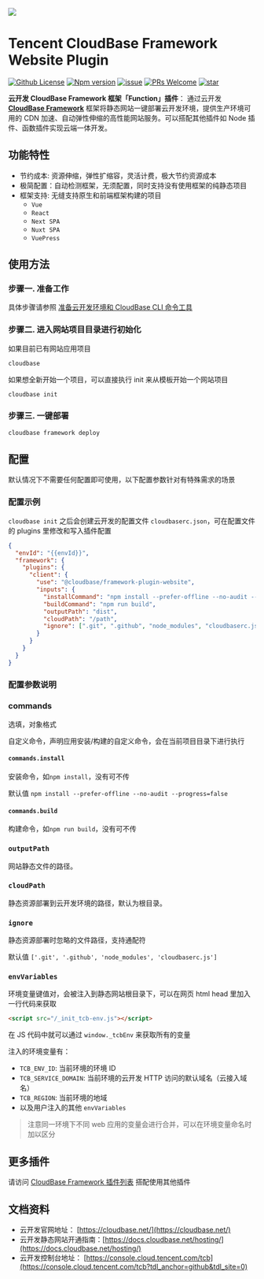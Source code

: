 <a href="https://github.com/Tencent/cloudbase-framework/tree/master/packages/framework-plugin-website"><img src="https://main.qcloudimg.com/raw/abbc0f23ee92e8f4665ab316b6126d33.jpg"></a>

# Tencent CloudBase Framework Website Plugin

[![Github License](https://img.shields.io/badge/license-Apache--2.0-blue)](LICENSE)
[![Npm version](https://img.shields.io/npm/v/@cloudbase/framework-plugin-website)](https://www.npmjs.com/package/@cloudbase/framework-plugin-website)
[![issue](https://img.shields.io/github/issues/Tencent/cloudbase-framework)](https://github.com/Tencent/cloudbase-framework/issues)
[![PRs Welcome](https://img.shields.io/badge/PRs-welcome-brightgreen.svg)](https://github.com/Tencent/cloudbase-framework/pulls)
[![star](https://img.shields.io/github/stars/Tencent/cloudbase-framework?style=social)](https://github.com/Tencent/cloudbase-framework)

**云开发 CloudBase Framework 框架「Function」插件**： 通过云开发 **[CloudBase Framework](https://github.com/Tencent/cloudbase-framework)** 框架将静态网站一键部署云开发环境，提供生产环境可用的 CDN 加速、自动弹性伸缩的高性能网站服务。可以搭配其他插件如 Node 插件、函数插件实现云端一体开发。

## 功能特性

- 节约成本: 资源伸缩，弹性扩缩容，灵活计费，极大节约资源成本
- 极简配置：自动检测框架，无须配置，同时支持没有使用框架的纯静态项目
- 框架支持: 无缝支持原生和前端框架构建的项目
  - `Vue`
  - `React`
  - `Next SPA`
  - `Nuxt SPA`
  - `VuePress`

## 使用方法

### 步骤一. 准备工作

具体步骤请参照 [准备云开发环境和 CloudBase CLI 命令工具](../../CLI_GUIDE.md)

### 步骤二. 进入网站项目目录进行初始化

如果目前已有网站应用项目

```bash
cloudbase
```

如果想全新开始一个项目，可以直接执行 init 来从模板开始一个网站项目

```bash
cloudbase init
```

### 步骤三. 一键部署

```bash
cloudbase framework deploy
```

## 配置

默认情况下不需要任何配置即可使用，以下配置参数针对有特殊需求的场景

### 配置示例

`cloudbase init` 之后会创建云开发的配置文件 `cloudbaserc.json`，可在配置文件的 plugins 里修改和写入插件配置

```json
{
  "envId": "{{envId}}",
  "framework": {
    "plugins": {
      "client": {
        "use": "@cloudbase/framework-plugin-website",
        "inputs": {
          "installCommand": "npm install --prefer-offline --no-audit --progress=false",
          "buildCommand": "npm run build",
          "outputPath": "dist",
          "cloudPath": "/path",
          "ignore": [".git", ".github", "node_modules", "cloudbaserc.js"]
        }
      }
    }
  }
}
```

### 配置参数说明

### commands

选填，对象格式

自定义命令，声明应用安装/构建的自定义命令，会在当前项目目录下进行执行

#### `commands.install`

安装命令，如`npm install`，没有可不传

默认值 `npm install --prefer-offline --no-audit --progress=false`

#### `commands.build`

构建命令，如`npm run build`，没有可不传

### `outputPath`

网站静态文件的路径。

### `cloudPath`

静态资源部署到云开发环境的路径，默认为根目录。

### `ignore`

静态资源部署时忽略的文件路径，支持通配符

默认值 `['.git', '.github', 'node_modules', 'cloudbaserc.js']`

### `envVariables`

环境变量键值对，会被注入到静态网站根目录下，可以在网页 html head 里加入一行代码来获取

```html
<script src="/_init_tcb-env.js"></script>
```

在 JS 代码中就可以通过 `window._tcbEnv` 来获取所有的变量

注入的环境变量有：

- `TCB_ENV_ID`: 当前环境的环境 ID
- `TCB_SERVICE_DOMAIN`: 当前环境的云开发 HTTP 访问的默认域名（云接入域名）
- `TCB_REGION`: 当前环境的地域
- 以及用户注入的其他 `envVariables`

> 注意同一环境下不同 web 应用的变量会进行合并，可以在环境变量命名时加以区分

## 更多插件

请访问 [CloudBase Framework 插件列表](https://github.com/Tencent/cloudbase-framework#%E7%9B%AE%E5%89%8D%E6%94%AF%E6%8C%81%E7%9A%84%E6%8F%92%E4%BB%B6%E5%88%97%E8%A1%A8) 搭配使用其他插件

## 文档资料

- 云开发官网地址： [https://cloudbase.net/](https://cloudbase.net/)
- 云开发静态网站开通指南：[https://docs.cloudbase.net/hosting/](https://docs.cloudbase.net/hosting/)
- 云开发控制台地址： [https://console.cloud.tencent.com/tcb](https://console.cloud.tencent.com/tcb?tdl_anchor=github&tdl_site=0)
